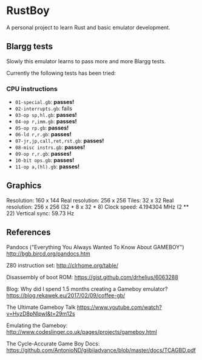 RustBoy
=======

A personal project to learn Rust and basic emulator development.

Blargg tests
------------

Slowly this emulator learns to pass more and more Blargg tests.

Currently the following tests has been tried:

### CPU instructions

 * `01-special.gb`: **passes!**
 * `02-interrupts.gb`: fails
 * `03-op sp,hl.gb`: **passes!**
 * `04-op r,imm.gb`: **passes!**
 * `05-op rp.gb`: **passes!**
 * `06-ld r,r.gb`: **passes!**
 * `07-jr,jp,call,ret,rst.gb`: **passes!**
 * `08-misc instrs.gb`: **passes!**
 * `09-op r,r.gb`: **passes!**
 * `10-bit ops.gb`: **passes!**
 * `11-op a,(hl).gb`: **passes!**

Graphics
--------

Resolution: 160 x 144
Real resolution: 256 x 256
Tiles: 32 x 32
Real resolution: 256 x 256 (32 * 8 x 32 * 8)
Clock speed: 4.194304 MHz (2 ** 22)
Vertical sync: 59.73 Hz

References
----------

Pandocs ("Everything You Always Wanted To Know About GAMEBOY")
http://bgb.bircd.org/pandocs.htm

Z80 instruction set:
http://clrhome.org/table/

Disassembly of boot ROM: https://gist.github.com/drhelius/6063288

Blog: Why did I spend 1.5 months creating a Gameboy emulator?
https://blog.rekawek.eu/2017/02/09/coffee-gb/

The Ultimate Gameboy Talk
https://www.youtube.com/watch?v=HyzD8pNlpwI&t=29m12s

Emulating the Gameboy:
http://www.codeslinger.co.uk/pages/projects/gameboy.html

The Cycle-Accurate Game Boy Docs:
https://github.com/AntonioND/giibiiadvance/blob/master/docs/TCAGBD.pdf

